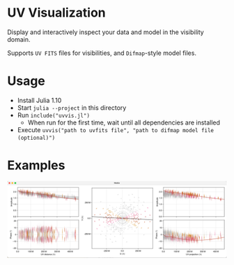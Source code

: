 # UV Visualization

Display and interactively inspect your data and model in the visibility domain.

Supports `UV FITS` files for visibilities, and `Difmap`-style model files.

# Usage

- Install Julia 1.10
- Start `julia --project` in this directory
- Run `include("uvvis.jl")`
  - When run for the first time, wait until all dependencies are installed
- Execute `uvvis("path to uvfits file", "path to difmap model file (optional)")`

# Examples

![](screenshot.png)
